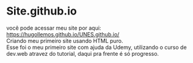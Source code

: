 # Site.github.io
você pode acessar meu site por aqui: https://hugollemos.github.io/UNES.github.io/ <br>
Criando meu primeiro site usando HTML puro.<br>
Esse foi o meu primeiro site com ajuda da Udemy, utilizando o curso de dev.web atravez do tutorial, daqui pra frente é só progresso.
